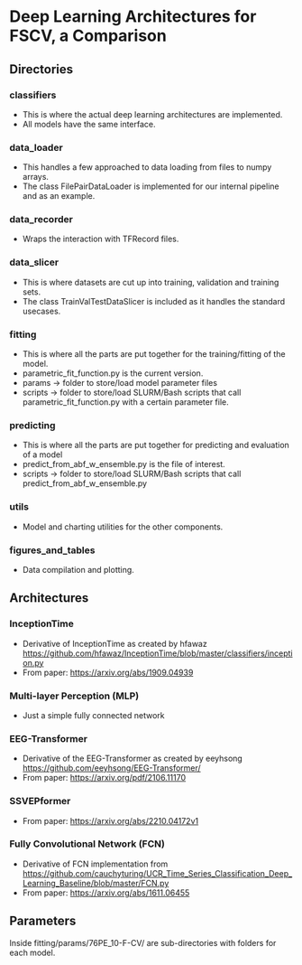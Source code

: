 # Deep Learning Architectures for FSCV, a Comparison

## Directories

### classifiers
- This is where the actual deep learning architectures are implemented. 
- All models have the same interface.
### data_loader
- This handles a few approached to data loading from files to numpy arrays. 
- The class FilePairDataLoader is implemented for our internal pipeline and as an example.
### data_recorder
- Wraps the interaction with TFRecord files.
### data_slicer
- This is where datasets are cut up into training, validation and training sets.
- The class TrainValTestDataSlicer is included as it handles the standard usecases.
### fitting
- This is where all the parts are put together for the training/fitting of the model.
- parametric_fit_function.py is the current version.
- params -> folder to store/load model parameter files
- scripts -> folder to store/load SLURM/Bash scripts that call parametric_fit_function.py with a certain parameter file.
### predicting
- This is where all the parts are put together for predicting and evaluation of a model
- predict_from_abf_w_ensemble.py is the file of interest.
- scripts -> folder to store/load SLURM/Bash scripts that call predict_from_abf_w_ensemble.py
### utils
- Model and charting utilities for the other components.
### figures_and_tables
- Data compilation and plotting.

## Architectures

### InceptionTime
- Derivative of InceptionTime as created by hfawaz https://github.com/hfawaz/InceptionTime/blob/master/classifiers/inception.py
- From paper: https://arxiv.org/abs/1909.04939

### Multi-layer Perception (MLP)
- Just a simple fully connected network

### EEG-Transformer
- Derivative of the EEG-Transformer as created by eeyhsong https://github.com/eeyhsong/EEG-Transformer/
- From paper: https://arxiv.org/pdf/2106.11170

### SSVEPformer
- From paper: https://arxiv.org/abs/2210.04172v1

### Fully Convolutional Network (FCN)
- Derivative of FCN implementation from https://github.com/cauchyturing/UCR_Time_Series_Classification_Deep_Learning_Baseline/blob/master/FCN.py
- From paper: https://arxiv.org/abs/1611.06455

## Parameters

Inside fitting/params/76PE_10-F-CV/ are sub-directories with folders for each model.